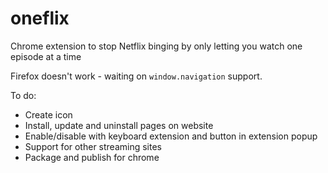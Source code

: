 # oneflix
Chrome extension to stop Netflix binging by only letting you watch one episode at a time

Firefox doesn't work - waiting on `window.navigation` support.

To do:
- Create icon
- Install, update and uninstall pages on website
- Enable/disable with keyboard extension and button in extension popup
- Support for other streaming sites
- Package and publish for chrome
